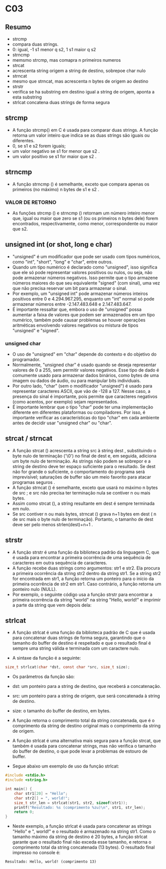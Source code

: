 # C03

## Resumo
- strcmp
 - compara duas strings.
 - 0: igual, -1 s1 menor q s2, 1 s1 maior q s2
- strncmp
 - memsmo strcmp, mas comapra n primeiros numeros
- strcat
 - acrescenta string origem a string de destino, sobrepoe char nulo
- strncat
 - mesmo que strncat, mas acrescenta n bytes de origem ao destino
- strstr
 - verifica se ha substring em destino igual a string de origem, aponta a esta substring 
- strlcat concatena duas strings de forma segura

## strcmp
- A função strcmp() em C é usada para comparar duas strings. A função retorna um valor inteiro que indica se as duas strings são iguais ou diferentes.
 - 0, se s1 e s2 forem iguais;
 - um valor negativo se s1 for menor que s2 .
 - um valor positivo se s1 for maior que s2 .

## strncmp
- A função strncmp () é semelhante, exceto que compara apenas os primeiros (no máximo) n bytes de s1 e s2 .

### VALOR DE RETORNO
- As funções strcmp () e strncmp () retornam um número inteiro menor que, igual ou maior que zero se s1 (ou os primeiros n bytes dele) forem encontrados, respectivamente, como menor, correspondente ou maior que s2.

## unsigned int (or shot, long e char)
- "unsigned" é um modificador que pode ser usado com tipos numéricos, como "int", "short", "long" e "char", entre outros.
- Quando um tipo numérico é declarado como "unsigned", isso significa que ele só pode representar valores positivos ou nulos, ou seja, não pode armazenar números negativos. Isso permite que o tipo armazene números maiores do que seu equivalente "signed" (com sinal), uma vez que não precisa reservar um bit para armazenar o sinal.
- Por exemplo, um "unsigned int" pode armazenar números inteiros positivos entre 0 e 4.294.967.295, enquanto um "int" normal só pode armazenar números entre -2.147.483.648 e 2.147.483.647.
- É importante ressaltar que, embora o uso de "unsigned" possa aumentar a faixa de valores que podem ser armazenados em um tipo numérico, também pode causar problemas se houver operações aritméticas envolvendo valores negativos ou mistura de tipos "unsigned" e "signed".

### unsigned char
- O uso de "unsigned" em "char" depende do contexto e do objetivo do programador.
- Normalmente, "unsigned char" é usado quando se deseja representar valores de 0 a 255, sem permitir valores negativos. Esse tipo de dado é comumente usado para armazenar dados binários, como bytes de uma imagem ou dados de áudio, ou para manipular bits individuais.
- Por outro lado, "char" (sem o modificador "unsigned") é usado para representar caracteres ASCII, que vão de -128 a 127. Nesse caso, a presença do sinal é importante, pois permite que caracteres negativos (como acentos, por exemplo) sejam representados.
- É importante lembrar que o tipo "char" pode ter uma implementação diferente em diferentes plataformas ou compiladores. Por isso, é importante verificar as características do tipo "char" em cada ambiente antes de decidir usar "unsigned char" ou "char".

## strcat / strncat
- A função strcat () acrescenta a string src à string dest , substituindo o byte nulo de terminação ('\0') no final de dest e, em seguida, adiciona um byte nulo de terminação. As strings não podem se sobrepor e a string de destino deve ter espaço suficiente para o resultado. Se dest não for grande o suficiente, o comportamento do programa será imprevisível; saturações de buffer são um meio favorito para atacar programas seguros .
- A função strncat () é semelhante, exceto que usará no máximo n bytes de src ; e
src não precisa ter terminação nula se contiver n ou mais bytes.
- Assim como strcat (), a string resultante em dest é sempre terminada em nulo.
- Se src contiver n ou mais bytes, strncat () grava n+1 bytes em dest ( n de src mais o byte nulo de terminação). Portanto, o tamanho de dest deve ser pelo menos strlen(dest)+n+1 .

## strstr
- A função strstr é uma função da biblioteca padrão da linguagem C, que é usada para encontrar a primeira ocorrência de uma sequência de caracteres em outra sequência de caracteres.
- A função recebe duas strings como argumentos: str1 e str2. Ela procura a primeira ocorrência da string str2 dentro da string str1. Se a string str2 for encontrada em str1, a função retorna um ponteiro para o início da primeira ocorrência de str2 em str1. Caso contrário, a função retorna um ponteiro nulo (NULL).
- Por exemplo, o seguinte código usa a função strstr para encontrar a primeira ocorrência da string "world" na string "Hello, world!" e imprimir a parte da string que vem depois dela:

## strlcat
- A função strlcat é uma função da biblioteca padrão de C que é usada para concatenar duas strings de forma segura, garantindo que o tamanho do buffer de destino é respeitado e que o resultado final é sempre uma string válida e terminada com um caractere nulo.

- A sintaxe da função é a seguinte:

```c
size_t strlcat(char *dst, const char *src, size_t size);
```
- Os parâmetros da função são:
 - dst: um ponteiro para a string de destino, que receberá a concatenação.
 - src: um ponteiro para a string de origem, que será concatenada à string de destino.
 - size: o tamanho do buffer de destino, em bytes.

- A função retorna o comprimento total da string concatenada, que é o comprimento da string de destino original mais o comprimento da string de origem.
- A função strlcat é uma alternativa mais segura para a função strcat, que também é usada para concatenar strings, mas não verifica o tamanho do buffer de destino, o que pode levar a problemas de estouro de buffer.
- Segue abaixo um exemplo de uso da função strlcat:
```c
#include <stdio.h>
#include <string.h>

int main() {
    char str1[20] = "Hello";
    char str2[] = ", world!";
    size_t str_len = strlcat(str1, str2, sizeof(str1));
    printf("Resultado: %s (comprimento %zu)\n", str1, str_len);
    return 0;
}
```
- Neste exemplo, a função strlcat é usada para concatenar as strings "Hello" e ", world!" e o resultado é armazenado na string str1. Como o tamanho máximo da string de destino é 20 bytes, a função strlcat garante que o resultado final não exceda esse tamanho, e retorna o comprimento total da string concatenada (13 bytes). O resultado final impresso no console é:

```
Resultado: Hello, world! (comprimento 13)
```
